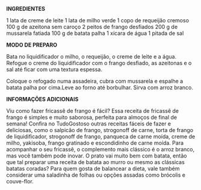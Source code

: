 **INGREDIENTES**

1 lata de creme de leite
1 lata de milho verde
1 copo de requeijão cremoso
100 g de azeitona sem caroço
2 peitos de frango desfiados
200 g de mussarela fatiada
100 g de batata palha
1 xícara de água
1 pitada de sal

**MODO DE PREPARO**

Bata no liquidificador o milho, o requeijão, o creme de leite e a água. Refogue o creme do liquidificador com o frango desfiado, as azeitonas e o sal até ficar com uma textura espessa.

Coloque o refogado numa assadeira, cubra com mussarela e espalhe a batata palha por cima.Leve ao forno até borbulhar. Sirva com arroz branco.

**INFORMAÇÕES ADICIONAIS**

Viu como fazer fricassê de frango é fácil? Essa receita de fricassê de frango é simples e muito saborosa, perfeita para almoços de final de semana! Confira no TudoGostoso outras receitas fáceis de fazer e deliciosas, como o salpicão de frango, strogonoff de carne, torta de frango de liquidificador, strogonoff de frango, panqueca de carne moída, creme de milho, yakisoba, frango gratinado e escondidinho de carne moída.
Para acompanhar o seu fricassê, o complemento mais clássico é o arroz branco, mas você também pode inovar. O prato vai muito bem com batata, então que tal preparar uma receita de batata ao murro ou mesmo as clássicas batatas coradas? Para quem gosta de balancear a dieta, vale também considerar uma saladinha de folhas ou opções assadas como brócolis e couve-flor.